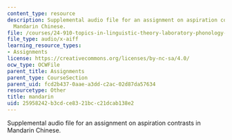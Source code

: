 ```yaml
---
content_type: resource
description: Supplemental audio file for an assignment on aspiration contrasts in
  Mandarin Chinese.
file: /courses/24-910-topics-in-linguistic-theory-laboratory-phonology-spring-2007/25958242b3cdce8321bcc21dcab138e2_mandarin.aiff
file_type: audio/x-aiff
learning_resource_types:
- Assignments
license: https://creativecommons.org/licenses/by-nc-sa/4.0/
ocw_type: OCWFile
parent_title: Assignments
parent_type: CourseSection
parent_uid: fcd2b437-0aae-a3dd-c2ac-02d87da57634
resourcetype: Other
title: mandarin
uid: 25958242-b3cd-ce83-21bc-c21dcab138e2
---
```

Supplemental audio file for an assignment on aspiration contrasts in Mandarin Chinese.